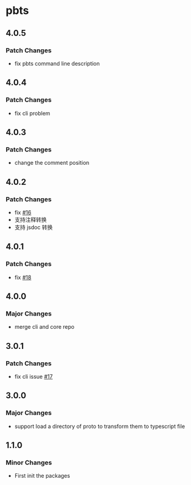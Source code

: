 # pbts

## 4.0.5

### Patch Changes

- fix pbts command line description

## 4.0.4

### Patch Changes

- fix cli problem

## 4.0.3

### Patch Changes

- change the comment position

## 4.0.2

### Patch Changes

- fix [#16](https://github.com/brandonxiang/protobuf-to-typescript/issues/16)
- 支持注释转换
- 支持 jsdoc 转换

## 4.0.1

### Patch Changes

- fix [#18](https://github.com/brandonxiang/protobuf-to-typescript/issues/18)

## 4.0.0

### Major Changes

- merge cli and core repo

## 3.0.1

### Patch Changes

- fix cli issue [#17](https://github.com/brandonxiang/protobuf-to-typescript/issues/17)

## 3.0.0

### Major Changes

- support load a directory of proto to transform them to typescript file

## 1.1.0

### Minor Changes

- First init the packages
